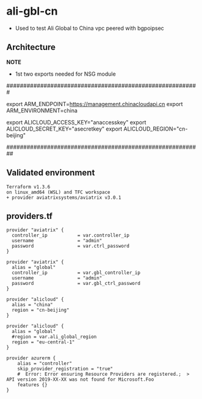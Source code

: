 # ali-gbl-cn

- Used to test Ali Global to China vpc peered with bgpoipsec


## Architecture

**NOTE** 

- 1st two exports needed for NSG module

#########################################################

export ARM_ENDPOINT=https://management.chinacloudapi.cn
export ARM_ENVIRONMENT=china


export ALICLOUD_ACCESS_KEY="anaccesskey"
export ALICLOUD_SECRET_KEY="asecretkey"
export ALICLOUD_REGION="cn-beijing"

##########################################################



## Validated environment
```
Terraform v1.3.6
on linux_amd64 (WSL) and TFC workspace
+ provider aviatrixsystems/aviatrix v3.0.1

```

## providers.tf

```
provider "aviatrix" {
  controller_ip           = var.controller_ip
  username                = "admin"
  password                = var.ctrl_password
}

provider "aviatrix" {
  alias = "global"
  controller_ip           = var.gbl_controller_ip
  username                = "admin"
  password                = var.gbl_ctrl_password
}

provider "alicloud" {
  alias = "china"
  region = "cn-beijing"
}

provider "alicloud" {
  alias = "global"
  #region = var.ali_global_region
  region = "eu-central-1"
}

provider azurerm {
    alias = "controller"
    skip_provider_registration = "true"
    #  Error: Error ensuring Resource Providers are registered.;  > API version 2019-XX-XX was not found for Microsoft.Foo
    features {}    
}
